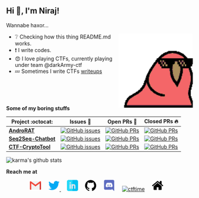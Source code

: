 ## **Hi 👋, I'm Niraj!**  
<p> Wannabe haxor... </p>

<img style="margin-left:5px" align="right" alt="GIF" src="https://github.com/karma9874/karma9874/blob/master/assets/congapartyparrot.gif?raw=1" width="200vw" />

- :grey_question: Checking how this thing README.md works.
- :exclamation: I write codes.
- :heart_eyes: I love playing CTFs, currently playing under team @darkArmy-ctf
- :zzz: Sometimes I write CTFs [writeups](https://github.com/karma9874/CTF-Writeups)
<br><br><br><br><br>

**Some of my boring stuffs**

|      Project :octocat:   |     Issues :bug:   | Open PRs :bell:  | Closed PRs :fire:  |
|-------------|-------------------|---|---|
| [**AndroRAT**](https://github.com/karma9874/AndroRAT) | [![GitHub issues](https://img.shields.io/github/issues/karma9874/AndroRAT?color=green&logo=github&style=flat)](https://github.com/karma9874/AndroRAT/issues) | [![GitHub PRs](https://img.shields.io/github/issues-pr/karma9874/AndroRAT?style=flat&logo=github)](https://github.com/karma9874/AndroRAT/pulls)  | [![GitHub PRs](https://img.shields.io/github/issues-pr-closed/karma9874/AndroRAT?style=flat&color=critical&logo=github)](https://github.com/karma9874/AndroRAT/pulls?q=is%3Apr+is%3Aclosed)  |
| [**Seq2Seq-Chatbot**](https://github.com/karma9874/Seq2Seq-Chatbot) | [![GitHub issues](https://img.shields.io/github/issues/karma9874/Seq2Seq-Chatbot?color=green&logo=github&style=flat)](https://github.com/karma9874/Seq2Seq-Chatbot/issues) | [![GitHub PRs](https://img.shields.io/github/issues-pr/karma9874/Seq2Seq-Chatbot?style=flat&logo=github)](https://github.com/karma9874/Seq2Seq-Chatbot/pulls)  | [![GitHub PRs](https://img.shields.io/github/issues-pr-closed/karma9874/Seq2Seq-Chatbot?style=flat&color=critical&logo=github)](https://github.com/karma9874/Seq2Seq-Chatbot/pulls?q=is%3Apr+is%3Aclosed)   |
| [**CTF-CryptoTool**](https://github.com/karma9874/CTF-CryptoTool) | [![GitHub issues](https://img.shields.io/github/issues/karma9874/CTF-CryptoTool?color=green&logo=github&style=flat)](https://github.com/karma9874/CTF-CryptoTool/issues) | [![GitHub PRs](https://img.shields.io/github/issues-pr/karma9874/CTF-CryptoTool?style=flat&logo=github)](https://github.com/karma9874/CTF-CryptoTool/pulls)  | [![GitHub PRs](https://img.shields.io/github/issues-pr-closed/karma9874/CTF-CryptoTool?style=flat&color=critical&logo=github)](https://github.com/karma9874/CTF-CryptoTool/pulls?q=is%3Apr+is%3Aclosed)   |


![karma's github stats](https://github-readme-stats.vercel.app/api?username=karma9874&show_icons=true&theme=gotham)

**Reach me at**

<p align="center">
<a href="mailto:nirajssingh18@gmail.com@gmail.com"><img src="https://github.com/karma9874/karma9874/blob/master/assets/gmail.svg" width="30px" alt="mail"></a> &nbsp; &nbsp;
<a href="https://twitter.com/karma9874"><img src="https://github.com/karma9874/karma9874/blob/master/assets/twitter.svg" width="30px" alt="Twitter">     </a> &nbsp; &nbsp;
<a href="https://www.linkedin.com/in/karma9874/"><img src="https://github.com/karma9874/karma9874/blob/master/assets/linkedin.svg" width="30px" alt="LinkedIn"></a> &nbsp; &nbsp;
<a href="https://github.com/karma9874"><img src="https://github.com/karma9874/karma9874/blob/master/assets/github.svg" width="30px" alt="mail"></a> &nbsp; &nbsp;
<a href="https://discord.com/users/karma#8364"><img src="https://github.com/karma9874/karma9874/blob/master/assets/discord.svg" width="30px" alt="LinkedIn"></a> &nbsp; &nbsp;
<a href="https://ctftime.org/user/69613"><img src="https://github.com/karma9874/karma9874/blob/master/assets/ctftime.ico" width="30px" alt="ctftime"></a> &nbsp; &nbsp;
<a href="https://karma9874.github.io"><img src="https://github.com/karma9874/karma9874/blob/master/assets/home.svg" width="30px" alt="site"></a> &nbsp; &nbsp;
</p>
